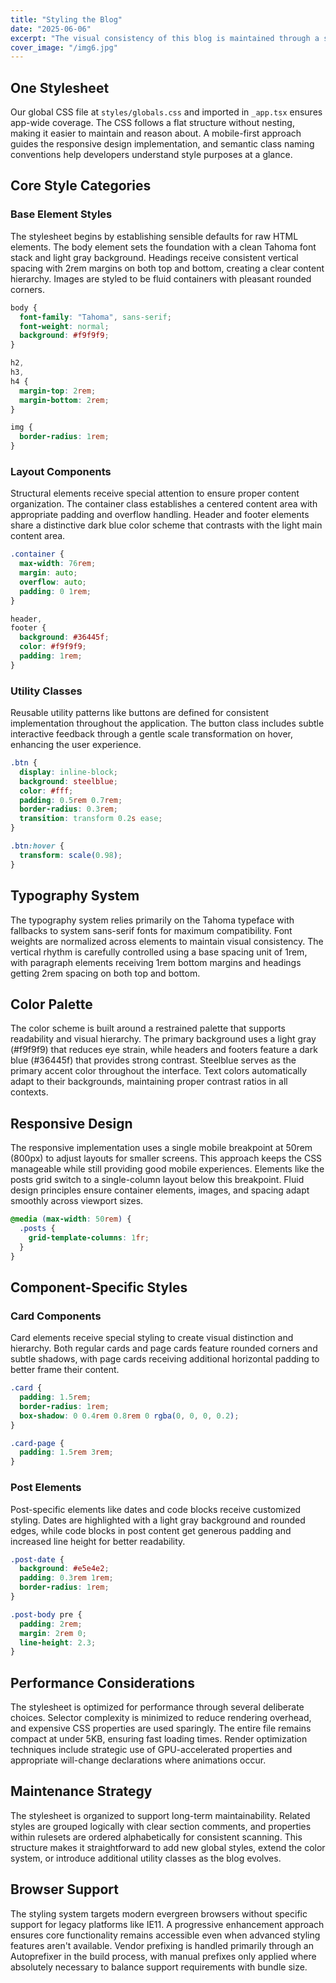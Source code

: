 ```yaml
---
title: "Styling the Blog"
date: "2025-06-06"
excerpt: "The visual consistency of this blog is maintained through a single style sheet."
cover_image: "/img6.jpg"
---
```


## One Stylesheet

Our global CSS file at `styles/globals.css` and imported in `_app.tsx` ensures app-wide coverage. The CSS follows a flat structure without nesting, making it easier to maintain and reason about. A mobile-first approach guides the responsive design implementation, and semantic class naming conventions help developers understand style purposes at a glance.

## Core Style Categories

### Base Element Styles

The stylesheet begins by establishing sensible defaults for raw HTML elements. The body element sets the foundation with a clean Tahoma font stack and light gray background. Headings receive consistent vertical spacing with 2rem margins on both top and bottom, creating a clear content hierarchy. Images are styled to be fluid containers with pleasant rounded corners.

```css
body {
  font-family: "Tahoma", sans-serif;
  font-weight: normal;
  background: #f9f9f9;
}

h2,
h3,
h4 {
  margin-top: 2rem;
  margin-bottom: 2rem;
}

img {
  border-radius: 1rem;
}
```

### Layout Components

Structural elements receive special attention to ensure proper content organization. The container class establishes a centered content area with appropriate padding and overflow handling. Header and footer elements share a distinctive dark blue color scheme that contrasts with the light main content area.

```css
.container {
  max-width: 76rem;
  margin: auto;
  overflow: auto;
  padding: 0 1rem;
}

header,
footer {
  background: #36445f;
  color: #f9f9f9;
  padding: 1rem;
}
```

### Utility Classes

Reusable utility patterns like buttons are defined for consistent implementation throughout the application. The button class includes subtle interactive feedback through a gentle scale transformation on hover, enhancing the user experience.

```css
.btn {
  display: inline-block;
  background: steelblue;
  color: #fff;
  padding: 0.5rem 0.7rem;
  border-radius: 0.3rem;
  transition: transform 0.2s ease;
}

.btn:hover {
  transform: scale(0.98);
}
```

## Typography System

The typography system relies primarily on the Tahoma typeface with fallbacks to system sans-serif fonts for maximum compatibility. Font weights are normalized across elements to maintain visual consistency. The vertical rhythm is carefully controlled using a base spacing unit of 1rem, with paragraph elements receiving 1rem bottom margins and headings getting 2rem spacing on both top and bottom.

## Color Palette

The color scheme is built around a restrained palette that supports readability and visual hierarchy. The primary background uses a light gray (#f9f9f9) that reduces eye strain, while headers and footers feature a dark blue (#36445f) that provides strong contrast. Steelblue serves as the primary accent color throughout the interface. Text colors automatically adapt to their backgrounds, maintaining proper contrast ratios in all contexts.

## Responsive Design

The responsive implementation uses a single mobile breakpoint at 50rem (800px) to adjust layouts for smaller screens. This approach keeps the CSS manageable while still providing good mobile experiences. Elements like the posts grid switch to a single-column layout below this breakpoint. Fluid design principles ensure container elements, images, and spacing adapt smoothly across viewport sizes.

```css
@media (max-width: 50rem) {
  .posts {
    grid-template-columns: 1fr;
  }
}
```

## Component-Specific Styles

### Card Components

Card elements receive special styling to create visual distinction and hierarchy. Both regular cards and page cards feature rounded corners and subtle shadows, with page cards receiving additional horizontal padding to better frame their content.

```css
.card {
  padding: 1.5rem;
  border-radius: 1rem;
  box-shadow: 0 0.4rem 0.8rem 0 rgba(0, 0, 0, 0.2);
}

.card-page {
  padding: 1.5rem 3rem;
}
```

### Post Elements

Post-specific elements like dates and code blocks receive customized styling. Dates are highlighted with a light gray background and rounded edges, while code blocks in post content get generous padding and increased line height for better readability.

```css
.post-date {
  background: #e5e4e2;
  padding: 0.3rem 1rem;
  border-radius: 1rem;
}

.post-body pre {
  padding: 2rem;
  margin: 2rem 0;
  line-height: 2.3;
}
```

## Performance Considerations

The stylesheet is optimized for performance through several deliberate choices. Selector complexity is minimized to reduce rendering overhead, and expensive CSS properties are used sparingly. The entire file remains compact at under 5KB, ensuring fast loading times. Render optimization techniques include strategic use of GPU-accelerated properties and appropriate will-change declarations where animations occur.

## Maintenance Strategy

The stylesheet is organized to support long-term maintainability. Related styles are grouped logically with clear section comments, and properties within rulesets are ordered alphabetically for consistent scanning. This structure makes it straightforward to add new global styles, extend the color system, or introduce additional utility classes as the blog evolves.

## Browser Support

The styling system targets modern evergreen browsers without specific support for legacy platforms like IE11. A progressive enhancement approach ensures core functionality remains accessible even when advanced styling features aren't available. Vendor prefixing is handled primarily through an Autoprefixer in the build process, with manual prefixes only applied where absolutely necessary to balance support requirements with bundle size.
